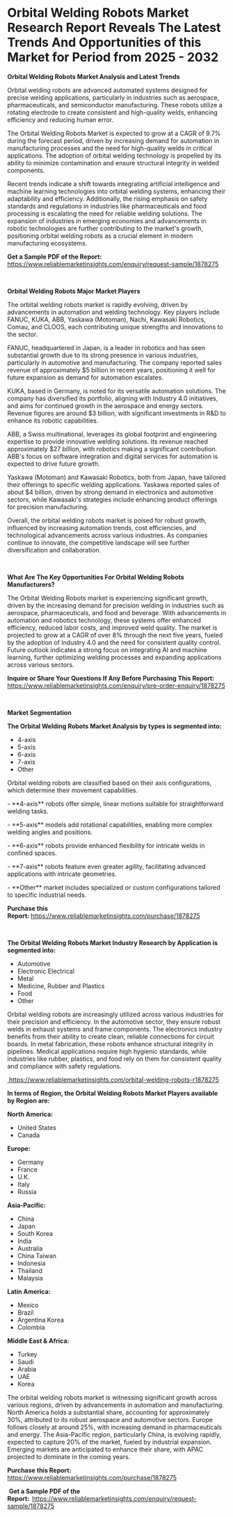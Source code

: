 <p><h1>Orbital Welding Robots Market Research Report Reveals The Latest Trends And Opportunities of this Market for Period from 2025 - 2032</h1></p><p><strong>Orbital Welding Robots Market Analysis and Latest Trends</strong></p>
<p><p>Orbital welding robots are advanced automated systems designed for precise welding applications, particularly in industries such as aerospace, pharmaceuticals, and semiconductor manufacturing. These robots utilize a rotating electrode to create consistent and high-quality welds, enhancing efficiency and reducing human error. </p><p>The Orbital Welding Robots Market is expected to grow at a CAGR of 9.7% during the forecast period, driven by increasing demand for automation in manufacturing processes and the need for high-quality welds in critical applications. The adoption of orbital welding technology is propelled by its ability to minimize contamination and ensure structural integrity in welded components.</p><p>Recent trends indicate a shift towards integrating artificial intelligence and machine learning technologies into orbital welding systems, enhancing their adaptability and efficiency. Additionally, the rising emphasis on safety standards and regulations in industries like pharmaceuticals and food processing is escalating the need for reliable welding solutions. The expansion of industries in emerging economies and advancements in robotic technologies are further contributing to the market's growth, positioning orbital welding robots as a crucial element in modern manufacturing ecosystems.</p></p>
<p><strong>Get a Sample PDF of the Report:&nbsp;</strong> <a href="https://www.reliablemarketinsights.com/enquiry/request-sample/1878275?utm_campaign=3047&utm_medium=2&utm_source=Github&utm_content=ia&utm_term=12042025&utm_id=orbital-welding-robots">https://www.reliablemarketinsights.com/enquiry/request-sample/1878275</a></p>
<p>&nbsp;</p>
<p><strong>Orbital Welding Robots Major Market Players</strong></p>
<p><p>The orbital welding robots market is rapidly evolving, driven by advancements in automation and welding technology. Key players include FANUC, KUKA, ABB, Yaskawa (Motoman), Nachi, Kawasaki Robotics, Comau, and CLOOS, each contributing unique strengths and innovations to the sector.</p><p>FANUC, headquartered in Japan, is a leader in robotics and has seen substantial growth due to its strong presence in various industries, particularly in automotive and manufacturing. The company reported sales revenue of approximately $5 billion in recent years, positioning it well for future expansion as demand for automation escalates.</p><p>KUKA, based in Germany, is noted for its versatile automation solutions. The company has diversified its portfolio, aligning with Industry 4.0 initiatives, and aims for continued growth in the aerospace and energy sectors. Revenue figures are around $3 billion, with significant investments in R&D to enhance its robotic capabilities.</p><p>ABB, a Swiss multinational, leverages its global footprint and engineering expertise to provide innovative welding solutions. Its revenue reached approximately $27 billion, with robotics making a significant contribution. ABB's focus on software integration and digital services for automation is expected to drive future growth.</p><p>Yaskawa (Motoman) and Kawasaki Robotics, both from Japan, have tailored their offerings to specific welding applications. Yaskawa reported sales of about $4 billion, driven by strong demand in electronics and automotive sectors, while Kawasaki's strategies include enhancing product offerings for precision manufacturing.</p><p>Overall, the orbital welding robots market is poised for robust growth, influenced by increasing automation trends, cost efficiencies, and technological advancements across various industries. As companies continue to innovate, the competitive landscape will see further diversification and collaboration.</p></p>
<p>&nbsp;</p>
<p><strong>What Are The Key Opportunities For Orbital Welding Robots Manufacturers?</strong></p>
<p><p>The Orbital Welding Robots market is experiencing significant growth, driven by the increasing demand for precision welding in industries such as aerospace, pharmaceuticals, and food and beverage. With advancements in automation and robotics technology, these systems offer enhanced efficiency, reduced labor costs, and improved weld quality. The market is projected to grow at a CAGR of over 8% through the next five years, fueled by the adoption of Industry 4.0 and the need for consistent quality control. Future outlook indicates a strong focus on integrating AI and machine learning, further optimizing welding processes and expanding applications across various sectors.</p></p>
<p><strong>Inquire or Share Your Questions If Any Before Purchasing This Report:</strong> <a href="https://www.reliablemarketinsights.com/enquiry/pre-order-enquiry/1878275?utm_campaign=3047&utm_medium=2&utm_source=Github&utm_content=ia&utm_term=12042025&utm_id=orbital-welding-robots">https://www.reliablemarketinsights.com/enquiry/pre-order-enquiry/1878275</a></p>
<p>&nbsp;</p>
<p><strong>Market Segmentation</strong></p>
<p><strong>The Orbital Welding Robots Market Analysis by types is segmented into:</strong></p>
<p><ul><li>4-axis</li><li>5-axis</li><li>6-axis</li><li>7-axis</li><li>Other</li></ul></p>
<p><p>Orbital welding robots are classified based on their axis configurations, which determine their movement capabilities. </p><p>- **4-axis** robots offer simple, linear motions suitable for straightforward welding tasks.</p><p>- **5-axis** models add rotational capabilities, enabling more complex welding angles and positions.</p><p>- **6-axis** robots provide enhanced flexibility for intricate welds in confined spaces.</p><p>- **7-axis** robots feature even greater agility, facilitating advanced applications with intricate geometries. </p><p>- **Other** market includes specialized or custom configurations tailored to specific industrial needs.</p></p>
<p><strong>Purchase this Report:&nbsp;</strong><a href="https://www.reliablemarketinsights.com/purchase/1878275?utm_campaign=3047&utm_medium=2&utm_source=Github&utm_content=ia&utm_term=12042025&utm_id=orbital-welding-robots">https://www.reliablemarketinsights.com/purchase/1878275</a></p>
<p>&nbsp;</p>
<p><strong>The Orbital Welding Robots Market Industry Research by Application is segmented into:</strong></p>
<p><ul><li>Automotive</li><li>Electronic Electrical</li><li>Metal</li><li>Medicine, Rubber and Plastics</li><li>Food</li><li>Other</li></ul></p>
<p><p>Orbital welding robots are increasingly utilized across various industries for their precision and efficiency. In the automotive sector, they ensure robust welds in exhaust systems and frame components. The electronics industry benefits from their ability to create clean, reliable connections for circuit boards. In metal fabrication, these robots enhance structural integrity in pipelines. Medical applications require high hygienic standards, while industries like rubber, plastics, and food rely on them for consistent quality and compliance with safety regulations.</p></p>
<p><a href="https://www.reliablemarketinsights.com/orbital-welding-robots-r1878275?utm_campaign=3047&utm_medium=2&utm_source=Github&utm_content=ia&utm_term=12042025&utm_id=orbital-welding-robots">&nbsp;https://www.reliablemarketinsights.com/orbital-welding-robots-r1878275</a></p>
<p><strong>In terms of Region, the Orbital Welding Robots Market Players available by Region are:</strong></p>
<p>
    <p> <strong> North America: </strong>
        <ul>
            <li>United States</li>
            <li>Canada</li>
        </ul>
        </p> 
    <p> <strong> Europe: </strong>
        <ul>
            <li>Germany</li>
            <li>France</li>
            <li>U.K.</li>
            <li>Italy</li>
            <li>Russia</li>
        </ul>
        </p> 
    <p> <strong> Asia-Pacific: </strong>
        <ul>
            <li>China</li>
            <li>Japan</li>
            <li>South Korea</li>
            <li>India</li>
            <li>Australia</li>
            <li>China Taiwan</li>
            <li>Indonesia</li>
            <li>Thailand</li>
            <li>Malaysia</li>
        </ul>
        </p> 
    <p> <strong> Latin America: </strong>
        <ul>
            <li>Mexico</li>
            <li>Brazil</li>
            <li>Argentina Korea</li>
            <li>Colombia</li>
        </ul>
        </p> 
    <p> <strong> Middle East & Africa: </strong>
        <ul>
            <li>Turkey</li>
            <li>Saudi</li>
            <li>Arabia</li>
            <li>UAE</li>
            <li>Korea</li>
        </ul>
    </p>
    </p>
<p><p>The orbital welding robots market is witnessing significant growth across various regions, driven by advancements in automation and manufacturing. North America holds a substantial share, accounting for approximately 30%, attributed to its robust aerospace and automotive sectors. Europe follows closely at around 25%, with increasing demand in pharmaceuticals and energy. The Asia-Pacific region, particularly China, is evolving rapidly, expected to capture 20% of the market, fueled by industrial expansion. Emerging markets are anticipated to enhance their share, with APAC projected to dominate in the coming years.</p></p>
<p><strong>Purchase this Report: </strong><a href="https://www.reliablemarketinsights.com/purchase/1878275?utm_campaign=3047&utm_medium=2&utm_source=Github&utm_content=ia&utm_term=12042025&utm_id=orbital-welding-robots">https://www.reliablemarketinsights.com/purchase/1878275</a></p>
<p>&nbsp;<strong>Get a Sample PDF of the Report:&nbsp;&nbsp;</strong><a href="https://www.reliablemarketinsights.com/enquiry/request-sample/1878275?utm_campaign=3047&utm_medium=2&utm_source=Github&utm_content=ia&utm_term=12042025&utm_id=orbital-welding-robots">https://www.reliablemarketinsights.com/enquiry/request-sample/1878275</a></p>
<p><strong></strong></p>
<p><p></p><p></p><p></p></p>